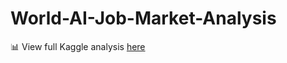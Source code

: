 # World-AI-Job-Market-Analysis

📊 View full Kaggle analysis [here]([https://www.kaggle.com/code/yourusername/project-title](https://www.kaggle.com/code/tzuree/ai-job-market-analysis))
